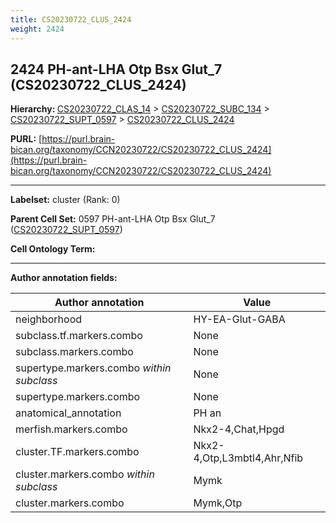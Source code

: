 ```yaml
---
title: CS20230722_CLUS_2424
weight: 2424
---
```

## 2424 PH-ant-LHA Otp Bsx Glut_7 (CS20230722_CLUS_2424)
<b>Hierarchy: </b>
[CS20230722_CLAS_14](../CS20230722_CLAS_14) >
[CS20230722_SUBC_134](../CS20230722_SUBC_134) >
[CS20230722_SUPT_0597](../CS20230722_SUPT_0597) >
[CS20230722_CLUS_2424](../CS20230722_CLUS_2424)

**PURL:** [https://purl.brain-bican.org/taxonomy/CCN20230722/CS20230722_CLUS_2424](https://purl.brain-bican.org/taxonomy/CCN20230722/CS20230722_CLUS_2424)

---


**Labelset:** cluster (Rank: 0)

**Parent Cell Set:** 0597 PH-ant-LHA Otp Bsx Glut_7 ([CS20230722_SUPT_0597](../CS20230722_SUPT_0597))



**Cell Ontology Term:** 

[MARKER GENES.]: #


---

[TRANSFERRED ANNOTATIONS.]: #


[AUTHOR ANNOTATION FIELDS.]: #


**Author annotation fields:**

| Author annotation | Value |
|-------------------|-------|
|neighborhood|HY-EA-Glut-GABA|
|subclass.tf.markers.combo|None|
|subclass.markers.combo|None|
|supertype.markers.combo _within subclass_|None|
|supertype.markers.combo|None|
|anatomical_annotation|PH an|
|merfish.markers.combo|Nkx2-4,Chat,Hpgd|
|cluster.TF.markers.combo|Nkx2-4,Otp,L3mbtl4,Ahr,Nfib|
|cluster.markers.combo _within subclass_|Mymk|
|cluster.markers.combo|Mymk,Otp|
